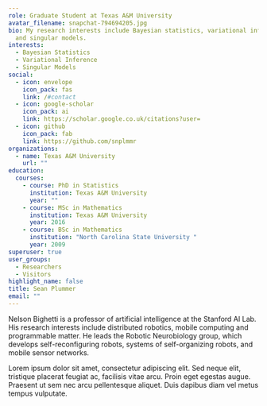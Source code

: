 ```yaml
---
role: Graduate Student at Texas A&M University
avatar_filename: snapchat-794694205.jpg
bio: My research interests include Bayesian statistics, variational inference
  and singular models.
interests:
  - Bayesian Statistics
  - Variational Inference
  - Singular Models
social:
  - icon: envelope
    icon_pack: fas
    link: /#contact
  - icon: google-scholar
    icon_pack: ai
    link: https://scholar.google.co.uk/citations?user=
  - icon: github
    icon_pack: fab
    link: https://github.com/snplmmr
organizations:
  - name: Texas A&M University
    url: ""
education:
  courses:
    - course: PhD in Statistics
      institution: Texas A&M University
      year: ""
    - course: MSc in Mathematics
      institution: Texas A&M University
      year: 2016
    - course: BSc in Mathematics
      institution: "North Carolina State University "
      year: 2009
superuser: true
user_groups:
  - Researchers
  - Visitors
highlight_name: false
title: Sean Plummer
email: ""
---
```


Nelson Bighetti is a professor of artificial intelligence at the Stanford AI Lab. His research interests include distributed robotics, mobile computing and programmable matter. He leads the Robotic Neurobiology group, which develops self-reconfiguring robots, systems of self-organizing robots, and mobile sensor networks.

Lorem ipsum dolor sit amet, consectetur adipiscing elit. Sed neque elit, tristique placerat feugiat ac, facilisis vitae arcu. Proin eget egestas augue. Praesent ut sem nec arcu pellentesque aliquet. Duis dapibus diam vel metus tempus vulputate.
